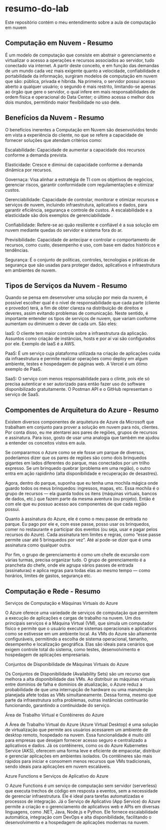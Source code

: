# resumo-do-lab
Este repositório contém o meu entendimento sobre a aula de computação em nuvem

## Computação em Nuvem - Resumo
  É um modelo de computação que consiste em abstrair o gerenciamento e virtualizar o acesso a operações e recursos associados ao servidor, tudo conectado via internet. A partir deste conceito, e em função das demandas de um mundo cada vez mais exigente quanto a velocidade, confiabilidade e portabilidade da informação, surgiram modelos de computação em nuvem que são: pública, privada e híbrida. Na primeira, o servidor possui acesso aberto a qualquer usuário; o segundo é mais restrito, limitando-se apenas ao órgão que gere o servidor, o qual infere em mais responsabilidades de ordem física e operacional do Data Center; o último acessa o melhor dos dois mundos, permitindo maior flexibilidade no uso dele.

## Benefícios da Nuvem - Resumo
  O benefícios inerentes a Computação em Nuvem são desenvolvidos tendo em vista a experiência do cliente, no que se refere a capacidade de fornecer soluções que atendam critérios como: 

  Escalabilidade: Capacidade de aumentar a capacidade dos recursos conforme a demanda prevista.
  
  Elasticidade: Cresce e diminui de capacidade conforme a demanda dinâmica por recursos.
  
  Governaça: Visa alinhar a estratégia de TI com os objetivos de negócios, gerenciar riscos, garantir conformidade com regulamentações e otimizar custos. 
  
  Gerenciabilidade: Capacidade de controlar, monitorar e otimizar recursos e serviços de nuvem, incluindo infraestrutura, aplicativos e dados, para garantir eficiência, segurança e controle de custos. A escalabilidade e a elasticidade são dois exemplos de gerenciabilidade .
  
  Confiabilidade: Refere-se ao quão resiliente e confiável é a sua solução em nuvem mediante quedas do servidor e sistema fora do ar.
  
  Previsibilidade: Capacidade de antecipar e controlar o comportamento de recursos, como custo, desempenho e uso, com base em dados históricos e tendências.
  
  Segurança: É o conjunto de políticas, controles, tecnologias e práticas de segurança que são usadas para proteger dados, aplicativos e infraestrutura em ambientes de nuvem.

  ## Tipos de Serviços da Nuvem - Resumo
  Quando se pensa em desenvolver uma solução por meio da nuvem, é possível escolher qual é o nível de responsabilidade que cada parte (cliente e provedor) terá, a fim de obter clareza na distribuição de direitos e deveres, assim evitando problemas de comunicação. Neste sentido, é importante entender os tipos de serviços de nuvem, que variam conforme aumentam ou diminuem o dever de cada um. São eles:
  
  IaaS: O cliente tem maior controle sobre a infraestrutura da aplicação. Assuntos como criação de instâncias, hosts e por aí vai são configurados por ele. Exemplo de IaaS é a AWS.
  
  PaaS: É um serviço cuja plataforma utilizada na criação de aplicações cuida da infraestrutura e permite realizar operações como deploy em algum ambiente, testes e hospedagem de páginas web. A Vercel é um ótimo exemplo de PaaS.
  
  SaaS: O serviço com menos responsabilidade para o clinte, pois ele só precisa autenticar e ser autorizado para então fazer uso do software disponibilizado gratuitamente. O Postman API e o GitHub representam o serviço de SaaS.

  ## Componentes de Arquitetura do Azure - Resumo
Existem diversos componentes de arquitetura de Azure da Microsoft que trabalham em conjunto para prover a solução em nuvem para nós, clientes. Por conta disso, eu me atentarei aos pares de regiões, grupos de recursos e assinatura. Para isso, gosto de usar uma analogia que também me ajudou a entender os conceitos vistos em aula.

Se compararmos o Azure como se ele fosse um parque de diversos, poderíamos dizer que os pares de regiões são como dois brinquedos gigantes em lados diferentes do parque, mas conectados por um trilho expresso. Se um brinquedo quebrar (problema em uma região), o outro entra em ação rapidinho (alta disponibilidade e recuperação de desastres).

 Agora, dentro do parque, suponha que eu tenha uma mochila mágica onde guardo todos os meus brinquedos: ingressos, mapas, etc. Essa mochila é o grupo de recursos — ela guarda todos os itens (máquinas virtuais, bancos de dados, etc.) que fazem parte da mesma aventura (ou projeto). Então é com ele que eu possuo acesso aos componentes de que cada região possui.
  
Quanto à assinatura do Azure, ele é como o meu passe de entrada no parque. Eu pago por ele e, com esse passe, posso usar os brinquedos, comer no restaurante e participar dos eventos (ou seja, usar e pagar pelos recursos do Azure). Cada assinatura tem limites e regras, como “esse passe permite usar até 5 brinquedos por vez”. Até aí pode-se dizer que é uma assinatura como qualquer outra.

Por fim, o grupo de gerenciamento é como um chefe de excursão com várias turmas, precisa organizar tudo. O grupo de gerenciamento é a prancheta do chefe, onde ele agrupa vários passes de entrada (assinaturas) e aplica regras para todas elas ao mesmo tempo — como horários, limites de gastos, segurança etc.

## Computação e Rede - Resumo

Serviços de Computação e Máquinas Virtuais do Azure

O Azure oferece uma variedade de serviços de computação que permitem a execução de aplicações e cargas de trabalho na nuvem. Um dos principais serviços é a Máquina Virtual (VM), que simula um computador físico e permite que o usuário execute sistemas operacionais e aplicativos como se estivesse em um ambiente local. As VMs do Azure são altamente configuráveis, permitindo a escolha de sistema operacional, tamanho, desempenho e localização geográfica. Elas são ideais para cenários que exigem controle total do sistema, como testes, desenvolvimento e hospedagem de aplicações empresariais.

Conjuntos de Disponibilidade de Máquinas Virtuais do Azure

Os Conjuntos de Disponibilidade (Availability Sets) são um recurso que melhora a alta disponibilidade das VMs. Ao distribuir as máquinas virtuais entre domínios de falha e domínios de atualização, o Azure reduz a probabilidade de que uma interrupção de hardware ou uma manutenção planejada afete todas as VMs simultaneamente. Dessa forma, mesmo que parte da infraestrutura sofra problemas, outras instâncias continuarão funcionando, garantindo a continuidade do serviço.

Área de Trabalho Virtual e Contêineres do Azure

A Área de Trabalho Virtual do Azure (Azure Virtual Desktop) é uma solução de virtualização que permite aos usuários acessarem um ambiente de desktop remoto, hospedado na nuvem. Essa funcionalidade é muito útil para empresas que desejam fornecer acesso seguro e centralizado a aplicativos e dados. Já os contêineres, como os do Azure Kubernetes Service (AKS), oferecem uma forma leve e eficiente de empacotar, distribuir e gerenciar aplicações em ambientes isolados. Os contêineres são mais rápidos para iniciar e consomem menos recursos que VMs tradicionais, sendo ideais para aplicações em nuvem escaláveis.

Azure Functions e Serviços de Aplicativo do Azure

O Azure Functions é um serviço de computação sem servidor (serverless) que executa trechos de código em resposta a eventos, sem a necessidade de gerenciar infraestrutura. Ele é ideal para tarefas automatizadas e processos de integração. Já o Serviço de Aplicativo (App Service) do Azure permite a criação e o gerenciamento de aplicativos web e APIs em diversas linguagens, como .NET, Java, Node.js e Python. Ele fornece escalabilidade automática, integração com DevOps e alta disponibilidade, facilitando o desenvolvimento e a hospedagem de aplicações modernas na nuvem.


